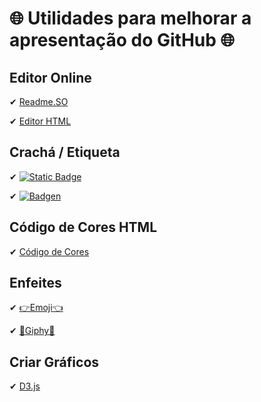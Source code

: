 # 🌐 Utilidades para melhorar a apresentação do GitHub 🌐
## Editor Online
✔ [Readme.SO](https://readme.so/pt/editor)

✔ [Editor HTML](https://tiiny.host/test-html/)

## Crachá / Etiqueta
✔ [![Static Badge](https://img.shields.io/badge/Shields.io-%233CB371)](https://shields.io/badges/static-badge)

✔ [![Badgen](https://img.shields.io/badge/Badgen-%233CB371)](https://badgen.net/help#generators)

## Código de Cores HTML
✔ [Código de Cores](https://html-color-codes.info/Codigos-de-Cores-HTML/)

## Enfeites
✔ [👉Emoji👈](https://badgen.net/)

✔ [👀Giphy👀](https://giphy.com/)

## Criar Gráficos
✔ [D3.js](https://d3js.org/getting-started)





